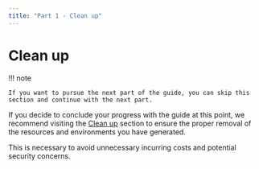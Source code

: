 ```yaml
---
title: "Part 1 - Clean up"
---
```


# Clean up

!!! note

    If you want to pursue the next part of the guide, you can skip this section and continue with the next part.

If you decide to conclude your progress with the guide at this point, we recommend
visiting the [Clean up]("../../clean-up/") section to ensure the proper removal of
the resources and environments you have generated.

This is necessary to avoid unnecessary incurring costs and potential security concerns.
